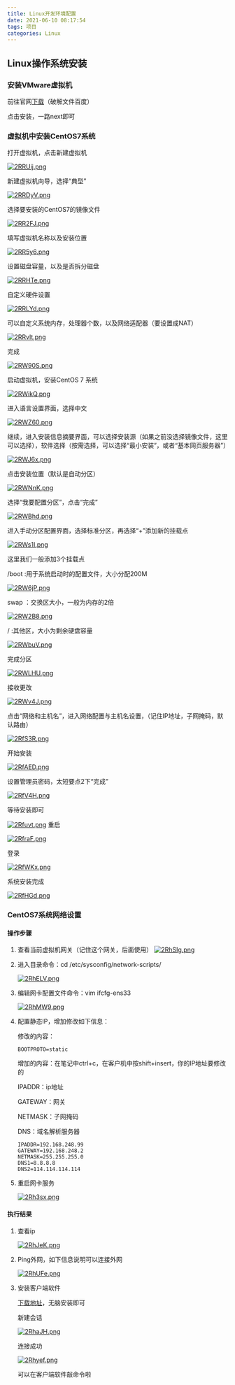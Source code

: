 ```yaml
---
title: Linux开发环境配置
date: 2021-06-10 08:17:54
tags: 项目
categories: Linux
---
```

## Linux操作系统安装

### 安装VMware虚拟机

前往官网[下载](https://my.vmware.com/cn/web/vmware/downloads/info/slug/desktop_end_user_computing/vmware_workstation_pro/15_0)（破解文件百度）

点击安装，一路next即可

### 虚拟机中安装CentOS7系统

打开虚拟机，点击新建虚拟机

[![2RRUij.png](https://z3.ax1x.com/2021/06/10/2RRUij.png)](https://imgtu.com/i/2RRUij)

新建虚拟机向导，选择“典型”

[![2RRDyV.png](https://z3.ax1x.com/2021/06/10/2RRDyV.png)](https://imgtu.com/i/2RRDyV)

选择要安装的CentOS7的镜像文件

[![2RR2FJ.png](https://z3.ax1x.com/2021/06/10/2RR2FJ.png)](https://imgtu.com/i/2RR2FJ)

填写虚拟机名称以及安装位置

[![2RR5y6.png](https://z3.ax1x.com/2021/06/10/2RR5y6.png)](https://imgtu.com/i/2RR5y6)

设置磁盘容量，以及是否拆分磁盘

[![2RRHTe.png](https://z3.ax1x.com/2021/06/10/2RRHTe.png)](https://imgtu.com/i/2RRHTe)

自定义硬件设置

[![2RRLYd.png](https://z3.ax1x.com/2021/06/10/2RRLYd.png)](https://imgtu.com/i/2RRLYd)

可以自定义系统内存，处理器个数，以及网络适配器（要设置成NAT）

[![2RRvlt.png](https://z3.ax1x.com/2021/06/10/2RRvlt.png)](https://imgtu.com/i/2RRvlt)

完成

[![2RW90S.png](https://z3.ax1x.com/2021/06/10/2RW90S.png)](https://imgtu.com/i/2RW90S)

启动虚拟机，安装CentOS 7 系统

[![2RWikQ.png](https://z3.ax1x.com/2021/06/10/2RWikQ.png)](https://imgtu.com/i/2RWikQ)

进入语言设置界面，选择中文

[![2RWZ60.png](https://z3.ax1x.com/2021/06/10/2RWZ60.png)](https://imgtu.com/i/2RWZ60)

继续，进入安装信息摘要界面，可以选择安装源（如果之前没选择镜像文件，这里可以选择），软件选择（按需选择，可以选择“最小安装”，或者“基本网页服务器”）

[![2RWJ6x.png](https://z3.ax1x.com/2021/06/10/2RWJ6x.png)](https://imgtu.com/i/2RWJ6x)

点击安装位置（默认是自动分区）

[![2RWNnK.png](https://z3.ax1x.com/2021/06/10/2RWNnK.png)](https://imgtu.com/i/2RWNnK)

选择“我要配置分区”，点击“完成”

[![2RWBhd.png](https://z3.ax1x.com/2021/06/10/2RWBhd.png)](https://imgtu.com/i/2RWBhd)

进入手动分区配置界面，选择标准分区，再选择“+”添加新的挂载点

[![2RWs1I.png](https://z3.ax1x.com/2021/06/10/2RWs1I.png)](https://imgtu.com/i/2RWs1I)

这里我们一般添加3个挂载点

/boot  :用于系统启动时的配置文件，大小分配200M

[![2RW6jP.png](https://z3.ax1x.com/2021/06/10/2RW6jP.png)](https://imgtu.com/i/2RW6jP)

swap  ：交换区大小，一般为内存的2倍

[![2RW2B8.png](https://z3.ax1x.com/2021/06/10/2RW2B8.png)](https://imgtu.com/i/2RW2B8)

/  :其他区，大小为剩余硬盘容量

[![2RWbuV.png](https://z3.ax1x.com/2021/06/10/2RWbuV.png)](https://imgtu.com/i/2RWbuV)

完成分区

[![2RWLHU.png](https://z3.ax1x.com/2021/06/10/2RWLHU.png)](https://imgtu.com/i/2RWLHU)

接收更改

[![2RWv4J.png](https://z3.ax1x.com/2021/06/10/2RWv4J.png)](https://imgtu.com/i/2RWv4J)

点击“网络和主机名”，进入网络配置与主机名设置，（记住IP地址，子网掩码，默认路由）

[![2RfS3R.png](https://z3.ax1x.com/2021/06/10/2RfS3R.png)](https://imgtu.com/i/2RfS3R)

开始安装

[![2RfAED.png](https://z3.ax1x.com/2021/06/10/2RfAED.png)](https://imgtu.com/i/2RfAED)

设置管理员密码，太短要点2下“完成”

[![2RfV4H.png](https://z3.ax1x.com/2021/06/10/2RfV4H.png)](https://imgtu.com/i/2RfV4H)

等待安装即可

[![2Rfuvt.png](https://z3.ax1x.com/2021/06/10/2Rfuvt.png)](https://imgtu.com/i/2Rfuvt)
重启

[![2RfraF.png](https://z3.ax1x.com/2021/06/10/2RfraF.png)](https://imgtu.com/i/2RfraF)

登录

[![2RfWKx.png](https://z3.ax1x.com/2021/06/10/2RfWKx.png)](https://imgtu.com/i/2RfWKx)

系统安装完成

[![2RfHGd.png](https://z3.ax1x.com/2021/06/10/2RfHGd.png)](https://imgtu.com/i/2RfHGd)

### CentOS7系统网络设置

#### 操作步骤

1. 查看当前虚拟机网关（记住这个网关，后面使用）      [![2RhSIg.png](https://z3.ax1x.com/2021/06/10/2RhSIg.png)](https://imgtu.com/i/2RhSIg)                                                     

2. 进入目录命令：cd /etc/sysconfig/network-scripts/

   [![2RhELV.png](https://z3.ax1x.com/2021/06/10/2RhELV.png)](https://imgtu.com/i/2RhELV)

3. 编辑网卡配置文件命令：vim ifcfg-ens33

   [![2RhMW9.png](https://z3.ax1x.com/2021/06/10/2RhMW9.png)](https://imgtu.com/i/2RhMW9)  

4. 配置静态IP，增加修改如下信息：

   修改的内容：

   ```
   BOOTPROTO=static      
   ```

   增加的内容：在笔记中ctrl+c，在客户机中按shift+insert，你的IP地址要修改的

   IPADDR：ip地址

   GATEWAY：网关

   NETMASK：子网掩码

   DNS：域名解析服务器

   ```
   IPADDR=192.168.248.99
   GATEWAY=192.168.248.2
   NETMASK=255.255.255.0
   DNS1=8.8.8.8
   DNS2=114.114.114.114
   ```

   

5. 重启网卡服务

   [![2Rh3sx.png](https://z3.ax1x.com/2021/06/10/2Rh3sx.png)](https://imgtu.com/i/2Rh3sx) 

 

#### 执行结果

1. 查看ip

   [![2RhJeK.png](https://z3.ax1x.com/2021/06/10/2RhJeK.png)](https://imgtu.com/i/2RhJeK) 

2. Ping外网，如下信息说明可以连接外网

   [![2RhUFe.png](https://z3.ax1x.com/2021/06/10/2RhUFe.png)](https://imgtu.com/i/2RhUFe) 

3. 安装客户端软件

   [下载地址](https://mobaxterm.mobatek.net/download.html)，无脑安装即可

   新建会话

   [![2RhaJH.png](https://z3.ax1x.com/2021/06/10/2RhaJH.png)](https://imgtu.com/i/2RhaJH)

   连接成功

   [![2Rhyef.png](https://z3.ax1x.com/2021/06/10/2Rhyef.png)](https://imgtu.com/i/2Rhyef)

   可以在客户端软件敲命令啦

